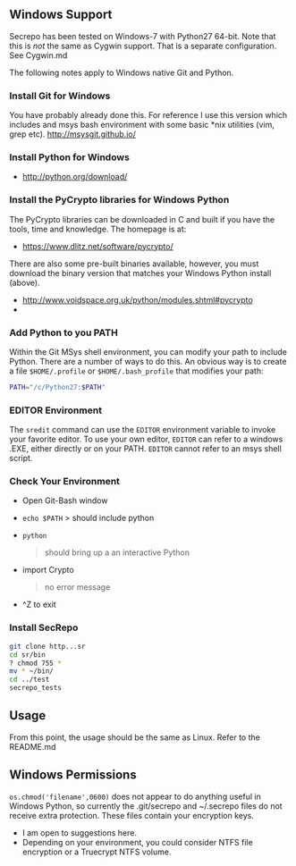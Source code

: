 ## Windows Support

Secrepo has been tested on Windows-7 with Python27 64-bit.
Note that this is *not* the same as Cygwin support. That is a separate configuration. See Cygwin.md

The following notes apply to Windows native Git and Python.

### Install Git for Windows
You have probably already done this.
For reference I use this version which includes and msys bash environment with some basic *nix
utilities (vim, grep etc).  http://msysgit.github.io/

### Install Python for Windows
   * http://python.org/download/

### Install the PyCrypto libraries for Windows Python
The PyCrypto libraries can be downloaded in C and built if you have the tools, time and knowledge.
The homepage is at:
   * https://www.dlitz.net/software/pycrypto/

There are also some pre-built binaries available, however, you must download the binary version that matches your Windows Python install (above).
   * http://www.voidspace.org.uk/python/modules.shtml#pycrypto
   *

### Add Python to you PATH
Within the Git MSys shell environment, you can modify your path to include Python.
There are a number of ways to do this. An obvious way is to create a file `$HOME/.profile`
or `$HOME/.bash_profile` that modifies your path:

```sh
PATH="/c/Python27:$PATH"
```

### EDITOR Environment
The `sredit` command can use the `EDITOR` environment variable to invoke your favorite editor.
To use your own editor, `EDITOR` can refer to a windows .EXE, either directly or on your PATH.
`EDITOR` cannot refer to an msys shell script.

### Check Your Environment
* Open Git-Bash window
* `echo $PATH`
      > should include python

* `python`
     > should bring up a an interactive Python

* import Crypto
    > no error message
* ^Z to exit

### Install SecRepo
```sh
git clone http...sr
cd sr/bin
? chmod 755 *
mv * ~/bin/
cd ../test
secrepo_tests
```

## Usage
From this point, the usage should be the same as Linux.
Refer to the README.md

## Windows Permissions
`os.chmod('filename',0600)` does not appear to do anything useful in Windows Python, so currently the .git/secrepo and ~/.secrepo files do not receive extra protection. These files contain your encryption keys.
   * I am open to suggestions here.
   * Depending on your environment, you could consider NTFS file encryption
     or a Truecrypt NTFS volume.
